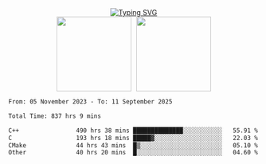 <!--START_SECTION:console-->
<div align="center">
  <a href="https://git.io/typing-svg">
    <img src="https://readme-typing-svg.demolab.com/?lines=Hello+There+!;Happy+Coding+!&size=28&color=0F62FE&center=true&font=Fira+Code" alt="Typing SVG" />
  </a>
</div>
<!--END_SECTION:console-->

<div align="center" style="display: flex; justify-content: center; gap: 10px; flex-wrap: wrap;">
  <img 
    src="https://github-readme-stats.vercel.app/api?username=gotorion&hide_title=true&hide_border=true&show_icons=true&line_height=21&text_color=000&icon_color=000&bg_color=0,ea6161,ffc64d,fffc4d,52fa5a&theme=graywhite" 
    height="150"
  />
  <img 
    src="https://github-readme-stats.vercel.app/api/top-langs/?username=gotorion&hide_title=true&hide_border=true&layout=compact&langs_count=6&text_color=000&icon_color=fff&bg_color=0,52fa5a,4dfcff,c64dff&theme=graywhite" 
    height="150"
  />
</div>
<!--START_SECTION:waka-->

```txt
From: 05 November 2023 - To: 11 September 2025

Total Time: 837 hrs 9 mins

C++                490 hrs 38 mins ██████████████░░░░░░░░░░░   55.91 %
C                  193 hrs 18 mins █████▓░░░░░░░░░░░░░░░░░░░   22.03 %
CMake              44 hrs 43 mins  █▒░░░░░░░░░░░░░░░░░░░░░░░   05.10 %
Other              40 hrs 20 mins  █░░░░░░░░░░░░░░░░░░░░░░░░   04.60 %
```

<!--END_SECTION:waka-->
